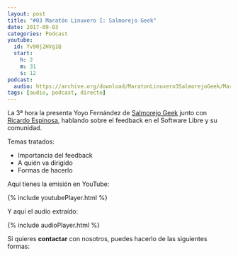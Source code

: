 ```yaml
---
layout: post
title: "#03 Maratón Linuxero I: Salmorejo Geek"
date: 2017-09-03
categories: Podcast
youtube:
  id: Yv90j2HVg1Q
  start:
    h: 2
    m: 31
    s: 12
podcast:
  audio: https://archive.org/download/MaratonLinuxero3SalmorejoGeek/Marat%C3%B3n%20Linuxero%203%20Salmorejo%20Geek
tags: [audio, podcast, directo]
---
```

La 3ª hora la presenta Yoyo Fernández de [Salmorejo Geek](https://salmorejogeek.com/) junto con [Ricardo Espinosa](http://mx.ivoox.com/es/a-golpes-click_fg_f1442379_filtro_1.xml), hablando sobre el feedback en el Software Libre y su comunidad.

Temas tratados:
* Importancia del feedback
* A quién va dirigido
* Formas de hacerlo

Aquí tienes la emisión en YouTube:

{% include youtubePlayer.html %}

Y aquí el audio extraído:

{% include audioPlayer.html %}

Si quieres **contactar** con nosotros, puedes hacerlo de las siguientes formas:
